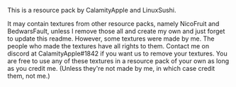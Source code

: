 This is a resource pack by CalamityApple and LinuxSushi. 

It may contain textures from other resource packs, namely NicoFruit and BedwarsFault, unless I remove those all and create my own and just forget to 
update this readme. However, some textures were made by me.
The people who made the textures have all rights to them. Contact me on discord at CalamityApple#1842 if you want us to remove your textures.
You are free to use any of these textures in a resource pack of your own as long as you credit me. (Unless they're not made by me, in which case credit
them, not me.)
